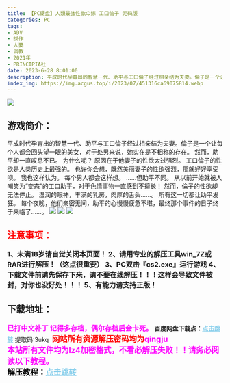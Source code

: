 ```yaml
---
title: 【PC硬盘】人類最強性欲の嫁 工口倫子 无码版
categories: PC
tags:
- ADV
- 拔作
- 人妻
- 调教
- 2021年
- PRINCIPIA社
date: 2023-6-28 8:01:00
description: 平成时代孕育出的智慧一代、助平与工口倫子经过相亲结为夫妻。倫子是一个让每个人都会回头望一眼的美女，对于处男来说，她实在是不相称的存在。然而，助平却一直叹息不已。为什么呢？原因在于他妻子的性欲太过强烈。工口倫子的性欲是人类历史上最强的。也许你会想，既然美丽妻子的性欲强烈，那就好好享受呗。我也这样认为。每个男人都会这样想。……但助平不同。从以前开始就被人嘲笑为“变态”的工口助平，对于色情事物一直感到不擅长！然而，倫子的性欲却无法停止。湿润的眼神，丰满的乳房，肉厚的舌头……。所有这一切都让助平发狂。每个夜晚，他们亲密无间，助平的心慢慢疲惫不堪，最终那个事件的日子终于来临了……。
index_img: https://img.acgus.top/i/2023/07/451316ca69075814.webp
---
```

![](https://img.acgus.top/i/2023/07/451316ca69075814.webp)
## 游戏简介：
平成时代孕育出的智慧一代、助平与工口倫子经过相亲结为夫妻。倫子是一个让每个人都会回头望一眼的美女，对于处男来说，她实在是不相称的存在。
然而，助平却一直叹息不已。
为什么呢？
原因在于他妻子的性欲太过强烈。
工口倫子的性欲是人类历史上最强的。
也许你会想，既然美丽妻子的性欲强烈，那就好好享受呗。
我也这样认为。
每个男人都会这样想。
……但助平不同。
从以前开始就被人嘲笑为“变态”的工口助平，对于色情事物一直感到不擅长！
然而，倫子的性欲却无法停止。
湿润的眼神，丰满的乳房，肉厚的舌头……。
所有这一切都让助平发狂。
每个夜晚，他们亲密无间，助平的心慢慢疲惫不堪，最终那个事件的日子终于来临了……。
![](https://img.acgus.top/i/2023/07/866cd40683075822.webp)
![](https://img.acgus.top/i/2023/07/b589a2d7e0075820.webp)
![](https://img.acgus.top/i/2023/07/630867b3b1075817.webp)




## <font color=#FF0000 >注意事项：</font>
<font size=3><b>1、未满18岁请自觉关闭本页面！
2、请用专业的解压工具win_7Z或RAR进行解压！（这点很重要）
3、PC双击『cs2.exe』运行游戏
4、下载文件前请先保存下来，请不要在线解压！！！这样会导致文件被封，对你也没好处！！！
5、有能力请支持正版！</b></font>

## 下载地址：
<font color=#FF00FF size=3><b>已打中文补丁</b></font>
<font color=#FF00FF size=3>**记得多存档，偶尔存档后会卡死。**</font>
<b>百度网盘下载点：</b><a href="https://pan.baidu.com/s/180ZGTmhcPCGyfx2InTWrSQ?pwd=3ukq" style="color: #87CEEB;"><b>点击跳转</b></a> 提取码:3ukq
<a style="padding: 0" href="https://post.qingju.org/AD/"><img style="max-width:100%" src="https://img.acgus.top/i/2024/07/478f689b8021d8d499ab43d21acf137a.gif" alt=""></a>
<b><font color=#FF0000 size=4>网站所有资源解压密码均为</b></font><b><font color=#FF00FF size=4>qingju</font><font color=#FF0000 ></font></b><br><b><font color=#FF00FF size=4>本站所有文件均为lz4加密格式，不看必解压失败！！请务必阅读以下教程。</b></font><br><b><font color=#000 size=4>解压教程：</b><a href="https://post.qingju.org/tutorial/000/" style="color: #87CEEB;"><b>点击跳转</b></a>
